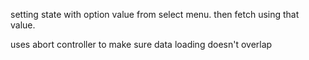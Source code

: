 setting state with option value from select menu.  then fetch using that value.

uses abort controller to make sure data loading doesn't overlap
